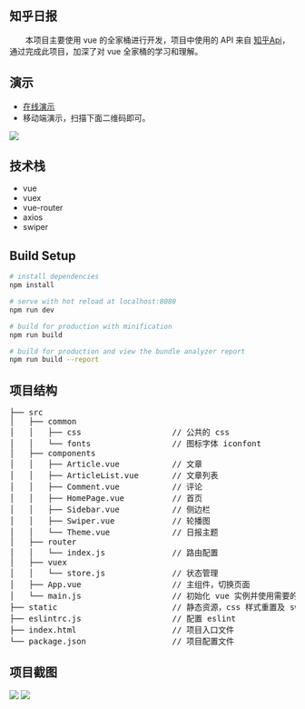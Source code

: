 ## 知乎日报
　　本项目主要使用 vue 的全家桶进行开发，项目中使用的 API 来自 [知乎Api](http://www.huangxizhou.com/2017/04/29/zhihu-dailyAPI/)，通过完成此项目，加深了对 vue 全家桶的学习和理解。


## 演示 
* [在线演示](https://yangrenmu.github.io/zhihuDaily/#/home)
* 移动端演示，扫描下面二维码即可。

<img src="http://upload-images.jianshu.io/upload_images/4928722-c4962dbb4b0a90ec.png?imageMogr2/auto-orient/strip%7CimageView2/2/w/1240">

## 技术栈
* vue
* vuex
* vue-router
* axios
* swiper

## Build Setup

``` bash
# install dependencies
npm install

# serve with hot reload at localhost:8080
npm run dev

# build for production with minification
npm run build

# build for production and view the bundle analyzer report
npm run build --report
```
## 项目结构
<pre>
├── src
│   ├── common  
│   │   ├── css                   // 公共的 css
│   │   └── fonts                 // 图标字体 iconfont
│   ├── components
│   │   ├── Article.vue           // 文章
│   │   ├── ArticleList.vue       // 文章列表
│   │   ├── Comment.vue           // 评论
│   │   ├── HomePage.vue          // 首页
│   │   ├── Sidebar.vue           // 侧边栏
│   │   ├── Swiper.vue            // 轮播图
│   │   └── Theme.vue             // 日报主题
│   ├── router
│   │   └── index.js              // 路由配置
│   ├── vuex
│   │   └── store.js              // 状态管理
│   ├── App.vue                   // 主组件，切换页面
│   └── main.js                   // 初始化 vue 实例并使用需要的插件
├── static                        // 静态资源，css 样式重置及 swiper 插件
├── eslintrc.js                   // 配置 eslint
├── index.html                    // 项目入口文件
└── package.json                  // 项目配置文件
</pre>

## 项目截图
<img src="http://upload-images.jianshu.io/upload_images/4928722-6bc82a595207e5ed.gif?imageMogr2/auto-orient/strip">
<img src="http://upload-images.jianshu.io/upload_images/4928722-a967b48fc2b030be.gif?imageMogr2/auto-orient/strip">
